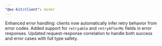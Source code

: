 ```yaml
---
"@ws-kit/client": minor
---
```


Enhanced error handling: clients now automatically infer retry behavior from error codes. Added support for `retryable` and `retryAfterMs` fields in error responses. Updated request-response correlation to handle both success and error cases with full type safety.
